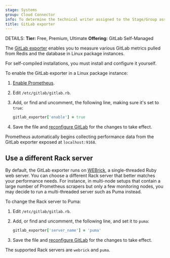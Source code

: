 ```yaml
---
stage: Systems
group: Cloud Connector
info: To determine the technical writer assigned to the Stage/Group associated with this page, see https://handbook.gitlab.com/handbook/product/ux/technical-writing/#assignments
title: GitLab exporter
---
```


DETAILS:
**Tier:** Free, Premium, Ultimate
**Offering:** GitLab Self-Managed

The [GitLab exporter](https://gitlab.com/gitlab-org/ruby/gems/gitlab-exporter) enables you to
measure various GitLab metrics pulled from Redis and the database in Linux package
instances.

For self-compiled installations, you must install and configure it yourself.

To enable the GitLab exporter in a Linux package instance:

1. [Enable Prometheus](index.md#configuring-prometheus).
1. Edit `/etc/gitlab/gitlab.rb`.
1. Add, or find and uncomment, the following line, making sure it's set to `true`:

   ```ruby
   gitlab_exporter['enable'] = true
   ```

1. Save the file and [reconfigure GitLab](../../restart_gitlab.md#reconfigure-a-linux-package-installation)
   for the changes to take effect.

Prometheus automatically begins collecting performance data from
the GitLab exporter exposed at `localhost:9168`.

## Use a different Rack server

By default, the GitLab exporter runs on [WEBrick](https://github.com/ruby/webrick), a single-threaded Ruby web server.
You can choose a different Rack server that better matches your performance needs.
For instance, in multi-node setups that contain a large number of Prometheus scrapers
but only a few monitoring nodes, you may decide to run a multi-threaded server such as Puma instead.

To change the Rack server to Puma:

1. Edit `/etc/gitlab/gitlab.rb`.
1. Add, or find and uncomment, the following line, and set it to `puma`:

   ```ruby
   gitlab_exporter['server_name'] = 'puma'
   ```

1. Save the file and [reconfigure GitLab](../../restart_gitlab.md#reconfigure-a-linux-package-installation)
   for the changes to take effect.

The supported Rack servers are `webrick` and `puma`.
